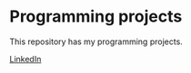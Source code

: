 <h1>Programming projects</h1>
<p>This repository has my programming projects.</p>
<a href="https://www.linkedin.com/in/kevin-cabezas/">LinkedIn</a>
